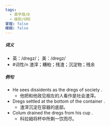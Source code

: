 ```yaml
---
tags:
  - 首字母/D
  - 级别/GRE
掌握: false
模糊: false
---
```

##### 词义
- 英：/dreɡz/； 美：/dreɡz/
- #词性/n  渣滓；糟粕；残渣；沉淀物；残余
##### 例句
- He sees dissidents as the dregs of society .
	- 他把和他政见相左的人看作是社会渣滓。
- Dregs settled at the bottom of the container .
	- 渣滓沉淀在容器的底部。
- Colum drained the dregs from his cup .
	- 科拉姆将杯中所剩一饮而尽。
